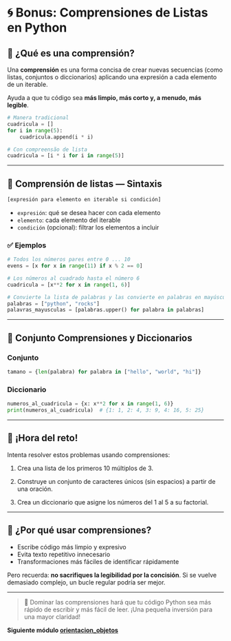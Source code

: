 # 🌀 Bonus: Comprensiones de Listas en Python

## 📌 ¿Qué es una comprensión?

Una **comprensión** es una forma concisa de crear nuevas secuencias (como listas, conjuntos o diccionarios) aplicando una expresión a cada elemento de un iterable.

Ayuda a que tu código sea **más limpio, más corto y, a menudo, más legible**.

```python
# Manera tradicional
cuadricula = []
for i in range(5):
    cuadricula.append(i * i)

# Con compreensão de lista
cuadricula = [i * i for i in range(5)]
```

---

## 🧩 Comprensión de listas — Sintaxis

```python
[expresión para elemento en iterable si condición]
```

* `expresión`: qué se desea hacer con cada elemento
* `elemento`: cada elemento del iterable
* `condición` (opcional): filtrar los elementos a incluir

### ✅ Ejemplos

```python
# Todos los números pares entre 0 ... 10
evens = [x for x in range(11) if x % 2 == 0]

# Los números al cuadrado hasta el número 6
cuadricula = [x**2 for x in range(1, 6)]

# Convierte la lista de palabras y las convierte en palabras en mayúsculas
palabras = ["python", "rocks"]
palavras_mayusculas = [palabras.upper() for palabra in palabras]
```

---

## 🔄 Conjunto Comprensiones y Diccionarios

### Conjunto

```python
tamano = {len(palabra) for palabra in ["hello", "world", "hi"]}
```

### Diccionario

```python
numeros_al_cuadricula = {x: x**2 for x in range(1, 6)}
print(numeros_al_cuadricula)  # {1: 1, 2: 4, 3: 9, 4: 16, 5: 25}
```

---

## 🧪 ¡Hora del reto!

Intenta resolver estos problemas usando comprensiones:

1. Crea una lista de los primeros 10 múltiplos de 3.

2. Construye un conjunto de caracteres únicos (sin espacios) a partir de una oración.

3. Crea un diccionario que asigne los números del 1 al 5 a su factorial.

---

## 🎯 ¿Por qué usar comprensiones?

* Escribe código más limpio y expresivo
* Evita texto repetitivo innecesario
* Transformaciones más fáciles de identificar rápidamente

Pero recuerda: **no sacrifiques la legibilidad por la concisión**. Si se vuelve demasiado complejo, un bucle regular podría ser mejor.

---

> 🚀 Dominar las comprensiones hará que tu código Python sea más rápido de escribir y más fácil de leer. ¡Una pequeña inversión para una mayor claridad!

**Siguiente módulo [orientacion_objetos](../4.%20orientacion_objetos/README.md)**

